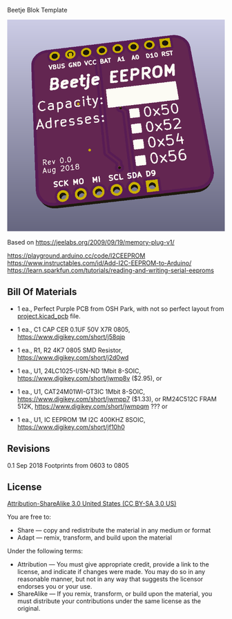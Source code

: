 Beetje Blok Template

![Beetje Block](project.png)

Based on https://jeelabs.org/2009/09/19/memory-plug-v1/

https://playground.arduino.cc/code/I2CEEPROM
https://www.instructables.com/id/Add-I2C-EEPROM-to-Arduino/
https://learn.sparkfun.com/tutorials/reading-and-writing-serial-eeproms

Bill Of Materials
----------------
  
- 1 ea., Perfect Purple PCB from OSH Park, with not so perfect layout from [project.kicad_pcb](project.kicad_pcb) file.
- 1 ea., C1 CAP CER 0.1UF 50V X7R 0805, https://www.digikey.com/short/j58qjp
- 1 ea., R1, R2 4K7 0805 SMD Resistor, https://www.digikey.com/short/j2d0wd

- 1 ea., U1, 24LC1025-I/SN-ND 1Mbit 8-SOIC, https://www.digikey.com/short/jwmp8v ($2.95), or
- 1 ea., U1, CAT24M01WI-GT3IC 1Mbit 8-SOIC, https://www.digikey.com/short/jwmpp7 ($1.33), or
RM24C512C FRAM 512K, https://www.digikey.com/short/jwmpqm ???
 or
- 1 ea., U1, IC EEPROM 1M I2C 400KHZ 8SOIC, https://www.digikey.com/short/jf10h0




Revisions
----------------
0.1 Sep 2018 Footprints from 0603 to 0805

License
----------------
[Attribution-ShareAlike 3.0 United States (CC BY-SA 3.0 US)](https://creativecommons.org/licenses/by-sa/3.0/us/)

You are free to:

- Share — copy and redistribute the material in any medium or format
- Adapt — remix, transform, and build upon the material

Under the following terms:

- Attribution — You must give appropriate credit, provide a link to the license, and indicate if changes were made. You may do so in any reasonable manner, but not in any way that suggests the licensor endorses you or your use.
- ShareAlike — If you remix, transform, or build upon the material, you must distribute your contributions under the same license as the original.